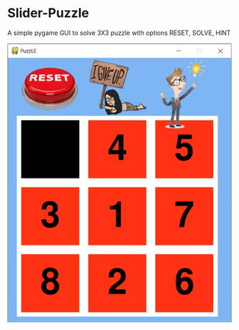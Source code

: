 # Slider-Puzzle
A simple pygame GUI to solve 3X3 puzzle with options RESET, SOLVE, HINT

![alt text](https://github.com/abhi07sh/Slider-Puzzle/blob/master/.img/preview.jpg?raw=true)

